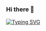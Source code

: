 ### Hi there 👋
[![Typing SVG](https://readme-typing-svg.herokuapp.com?color=%2336BCF7&lines=Junior+Front+end+Developer)](https://git.io/typing-svg)
<!--
**Sosyambu4/Sosyambu4** is a ✨ _special_ ✨ repository because its `README.md` (this file) appears on your GitHub profile.

Here are some ideas to get you started:

- 🔭 I’m currently working on ...
- 🌱 I’m currently learning ...
- 👯 I’m looking to collaborate on ...
- 🤔 I’m looking for help with ...
- 💬 Ask me about ...
- 📫 How to reach me: ...
- 😄 Pronouns: ...
- ⚡ Fun fact: ...
-->
